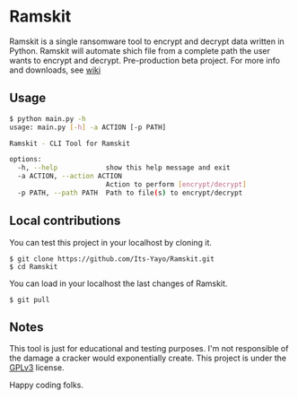 # Ramskit
Ramskit is a single ransomware tool to encrypt and decrypt data written in Python. Ramskit will automate shich file from a complete path the user wants to encrypt and decrypt. Pre-production beta project. For more info and downloads, see [wiki](https://its-yayo.github.io/ramskit)

## Usage

```bash
$ python main.py -h
usage: main.py [-h] -a ACTION [-p PATH]

Ramskit - CLI Tool for Ramskit

options:
  -h, --help            show this help message and exit
  -a ACTION, --action ACTION
                        Action to perform [encrypt/decrypt]
  -p PATH, --path PATH  Path to file(s) to encrypt/decrypt
```

## Local contributions
You can test this project in your localhost by cloning it. 
```
$ git clone https://github.com/Its-Yayo/Ramskit.git
$ cd Ramskit
```

You can load in your localhost the last changes of Ramskit.
```
$ git pull
```

## Notes
This tool is just for educational and testing purposes. I'm not responsible of the damage a cracker would exponentially create. This project is under the [GPLv3](https://www.gnu.org/licenses/gpl-3.0.html) license.  


Happy coding folks. 
